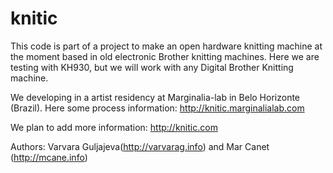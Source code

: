 knitic
======

This code is part of a project to make an open hardware knitting machine at the moment based in old electronic Brother knitting machines. Here we are testing with KH930, but we will work with any Digital Brother Knitting machine. 

We developing in a artist residency at Marginalia-lab in Belo Horizonte (Brazil). Here some process information: http://knitic.marginalialab.com

We plan to add more information: http://knitic.com

Authors: Varvara Guljajeva(http://varvarag.info) and Mar Canet (http://mcane.info)